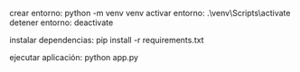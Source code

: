 crear entorno:
    python -m venv venv
activar entorno:
    .\venv\Scripts\activate
detener entorno:
    deactivate

instalar dependencias:
    pip install -r requirements.txt

ejecutar aplicación:
    python app.py
